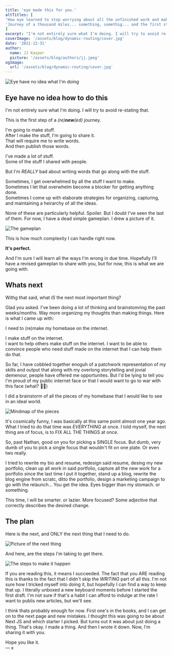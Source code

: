```yaml
---
title: 'eye made this for you.'
altTitles: [
'How eye learned to stop worrying about all the unfinished work and make words come out of my fingers.',
'Journey of a thousand miles... something, somethig... and the first step'
]
excerpt: "I'm not entirely sure what I'm doing. I will try to avoid re-stating that."
coverImage: '/assets/blog/dynamic-routing/cover.jpg'
date: '2021-12-31'
author:
  name: JJ Kasper
  picture: '/assets/blog/authors/jj.jpeg'
ogImage:
  url: '/assets/blog/dynamic-routing/cover.jpg'
---
```


<!-- # 2021-12-29_001-eye-made-this-for-you -->

![Eye have no idea what I'm doing](/assets/blog/1/meme-no-idea-dog.jpg "It me")

## Eye have no idea how to do this

I'm not entirely sure what I'm doing. I will try to avoid re-stating that.

This is the first step of a _(re)**new**(ed)_ journey.

I'm going to make stuff.  
After I make the stuff, I'm going to share it.  
That will require me to write words.  
And then publish those words.

I've made a lot of stuff.  
Some of the stuff I shared with people.

But I'm _REALLY_ bad about writing words that go along with the stuff.

Sometimes, I get overwhelmed by all the stuff I want to make.  
Sometimes I let that overwhelm become a blocker for getting anything done.  
Sometimes I come up with elaborate strategies for organizing, capturing, and maintaining a heirarchy of all the ideas.

None of these are particularly helpful. Spoiler. But I doubt I've seen the last of them. For now, I have a dead simple gameplan. I drew a picture of it.

![The gameplan](/assets/blog/1/3.jpg)

This is how much complexity I can handle right now.

**It's perfect.**

And I'm sure I will learn all the ways I'm wrong in due time. Hopefully I'll have a revised gameplan to share with you, but for now, this is what we are going with.

## Whats next

Withg that said, what _IS_ the next most important thing?

Glad you asked. I've been doing a lot of thinking and brainstomring the past weeks/months. Way more organizng my thoughts than making things. Here is what I came up with:

I need to (re)make my homebase on the internet.

I make stuff on the internet.  
I want to help others make stuff on the internet.
I want to be able to convince people who need stuff made on the internet that I can help them do that.

So far, I have cobbled together enoguh of a patchwork representation of my skills and output that along with my overlong storytelling and jovial demenour, people have offered me opportunites. But I'd be lying to tell you I'm proud of my public internet face or that I would want to go to war with this face (what? 🤷‍♂️)

I did a brainstorm of all the pieces of my homebase that I would like to see in an ideal world.

![Mindmap of the pieces](/assets/blog/1/1.jpg)

It's cosmically funny, I was basically at this same point almost one year ago. What I tried to do that time was _EVERYTHING_ at once. I told myself, the next thing are of focus, is to FIX ALL THE THINGS at once.

So, past Nathan, good on you for picking a SINGLE focus. But dumb, very dumb of you to pick a single focus that wouldn't fit on one plate. Or even two really.

I tried to rewrite my bio and resume, redesign said resume, desing my new portfolio, clean up all work in said portfolio, capture all the new work for a portfolio since the last time I put it together, stand up a blog, rewrite the blog engine from scratc, ditto the portfolio, design a marketing campaign to go with the relaunch... You get the idea. Eyes bigger than my stomach. or something.

This time, I will be smarter. or lazier. More focused? Some adjective that correctly describes the desired change.

## The plan

Here is the next, and ONLY the next thing that I need to do.

![Picture of the next thing](/assets/blog/1/4.jpg)

And here, are the steps I'm taking to get there.

![The steps to make it happen](/assets/blog/1/5.jpg)

If you are reading this, it means I succeeded. The fact that you ARE reading this is thanks to the fact that I didn't skip the _WRITING_ part of all this. I'm not sure how I tricked myself into doing it, but hopefully I can find a way to keep that up. I literally unboxed a new keyboard moments before I started the first draft. I'm not sure if that's a habit I can afford to indulge at the rate I want to publis new articles, but we'll see.

I think thats probably enough for now. First one's in the books, and I can get on to the next page and new mistakes. I thought this was going to be about Next JS and which starter I picked. But turns out it was about just doing a thing. That's okay. I made a thing. And then I wrote it down. Now, I'm sharing it with you.

Hope you like it.  
— x

